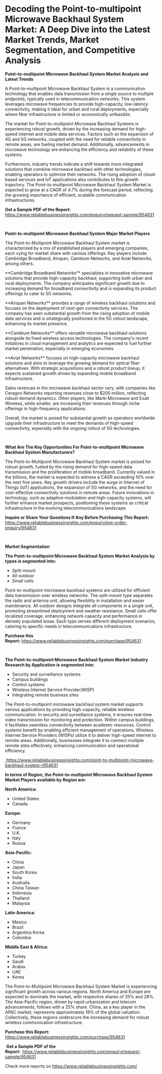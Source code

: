 <p><h1>Decoding the Point-to-multipoint Microwave Backhaul System Market: A Deep Dive into the Latest Market Trends, Market Segmentation, and Competitive Analysis</h1></p><p><strong>Point-to-multipoint Microwave Backhaul System Market Analysis and Latest Trends</strong></p>
<p><p>A Point-to-multipoint Microwave Backhaul System is a communication technology that enables data transmission from a single source to multiple endpoints, typically used in telecommunication networks. This system leverages microwave frequencies to provide high-capacity, low-latency connectivity, making it ideal for urban and rural deployments, especially where fiber infrastructure is limited or economically unfeasible.</p><p>The market for Point-to-multipoint Microwave Backhaul Systems is experiencing robust growth, driven by the increasing demand for high-speed internet and mobile data services. Factors such as the expansion of 4G and 5G networks, coupled with the need for reliable connectivity in remote areas, are fueling market demand. Additionally, advancements in microwave technology are enhancing the efficiency and reliability of these systems.</p><p>Furthermore, industry trends indicate a shift towards more integrated solutions that combine microwave backhaul with other technologies, enabling operators to optimize their networks. The rising adoption of cloud-based services and IoT applications also contributes to this growth trajectory. The Point-to-multipoint Microwave Backhaul System Market is expected to grow at a CAGR of 4.7% during the forecast period, reflecting the growing importance of efficient, scalable communication infrastructures.</p></p>
<p><strong>Get a Sample PDF of the Report:&nbsp;</strong> <a href="https://www.reliablebusinessinsights.com/enquiry/request-sample/954631?utm_campaign=2276&utm_medium=2&utm_source=Github&utm_content=ia&utm_term=11032025&utm_id=point-to-multipoint-microwave-backhaul-system">https://www.reliablebusinessinsights.com/enquiry/request-sample/954631</a></p>
<p>&nbsp;</p>
<p><strong>Point-to-multipoint Microwave Backhaul System Major Market Players</strong></p>
<p><p>The Point-to-Multipoint Microwave Backhaul System market is characterized by a mix of established players and emerging companies, each vying for market share with various offerings. Key players include Cambridge Broadband, Airspan, Cambium Networks, and Aviat Networks, among others.</p><p>**Cambridge Broadband Networks** specializes in innovative microwave solutions that provide high-capacity backhaul, supporting both urban and rural deployments. The company anticipates significant growth due to increasing demand for broadband connectivity and is expanding its product offerings to cater to 5G networks.</p><p>**Airspan Networks** provides a range of wireless backhaul solutions and focuses on the deployment of next-gen connectivity services. The company has seen substantial growth from the rising adoption of mobile data services and is strategically positioned in the 5G rollout landscape, enhancing its market presence.</p><p>**Cambium Networks** offers versatile microwave backhaul solutions alongside its fixed wireless access technologies. The company's recent initiatives in cloud management and analytics are expected to fuel further market penetration, especially in emerging economies.</p><p>**Aviat Networks** focuses on high-capacity microwave backhaul solutions and aims to leverage the growing demand for optical fiber alternatives. With strategic acquisitions and a robust product lineup, it expects sustained growth driven by expanding mobile broadband infrastructure.</p><p>Sales revenues in the microwave backhaul sector vary, with companies like Ceragon Networks reporting revenues close to $200 million, reflecting robust demand dynamics. Other players, like Marki Microwave and Exalt Wireless, while smaller, are increasing their revenues through niche offerings in high-frequency applications.</p><p>Overall, the market is poised for substantial growth as operators worldwide upgrade their infrastructure to meet the demands of high-speed connectivity, especially with the ongoing rollout of 5G technologies.</p></p>
<p>&nbsp;</p>
<p><strong>What Are The Key Opportunities For Point-to-multipoint Microwave Backhaul System Manufacturers?</strong></p>
<p><p>The Point-to-Multipoint Microwave Backhaul System market is poised for robust growth, fueled by the rising demand for high-speed data transmission and the proliferation of mobile broadband. Currently valued in the billions, the market is expected to witness a CAGR exceeding 10% over the next five years. Key growth drivers include the surge in Internet of Things (IoT) applications, the expansion of 5G networks, and the need for cost-effective connectivity solutions in remote areas. Future innovations in technology, such as adaptive modulation and high-capacity systems, will further enhance market prospects, positioning these systems as critical infrastructure in the evolving telecommunications landscape.</p></p>
<p><strong>Inquire or Share Your Questions If Any Before Purchasing This Report:</strong> <a href="https://www.reliablebusinessinsights.com/enquiry/pre-order-enquiry/954631?utm_campaign=2276&utm_medium=2&utm_source=Github&utm_content=ia&utm_term=11032025&utm_id=point-to-multipoint-microwave-backhaul-system">https://www.reliablebusinessinsights.com/enquiry/pre-order-enquiry/954631</a></p>
<p>&nbsp;</p>
<p><strong>Market Segmentation</strong></p>
<p><strong>The Point-to-multipoint Microwave Backhaul System Market Analysis by types is segmented into:</strong></p>
<p><ul><li>Split-mount</li><li>All outdoor</li><li>Small cells</li></ul></p>
<p><p>Point-to-multipoint microwave backhaul systems are utilized for efficient data transmission over wireless networks. The split-mount type separates the radio and antenna unit, allowing flexibility in installation and easier maintenance. All outdoor designs integrate all components in a single unit, promoting streamlined deployment and weather resistance. Small cells offer localized coverage, enhancing network capacity and performance in densely populated areas. Each type serves different deployment scenarios, catering to specific needs in telecommunications infrastructure.</p></p>
<p><strong>Purchase this Report:&nbsp;</strong><a href="https://www.reliablebusinessinsights.com/purchase/954631?utm_campaign=2276&utm_medium=2&utm_source=Github&utm_content=ia&utm_term=11032025&utm_id=point-to-multipoint-microwave-backhaul-system">https://www.reliablebusinessinsights.com/purchase/954631</a></p>
<p>&nbsp;</p>
<p><strong>The Point-to-multipoint Microwave Backhaul System Market Industry Research by Application is segmented into:</strong></p>
<p><ul><li>Security and surveillance systems</li><li>Campus buildings</li><li>Control systems</li><li>Wireless Internet Service Provider(WISP)</li><li>Integrating remote business sites</li></ul></p>
<p><p>The Point-to-multipoint microwave backhaul system market supports various applications by providing high-capacity, reliable wireless communication. In security and surveillance systems, it ensures real-time video transmission for monitoring and protection. Within campus buildings, it facilitates seamless connectivity between academic resources. Control systems benefit by enabling efficient management of operations. Wireless Internet Service Providers (WISPs) utilize it to deliver high-speed internet to remote areas. Additionally, businesses integrate it to connect multiple remote sites effectively, enhancing communication and operational efficiency.</p></p>
<p><a href="https://www.reliablebusinessinsights.com/point-to-multipoint-microwave-backhaul-system-r954631?utm_campaign=2276&utm_medium=2&utm_source=Github&utm_content=ia&utm_term=11032025&utm_id=point-to-multipoint-microwave-backhaul-system">&nbsp;https://www.reliablebusinessinsights.com/point-to-multipoint-microwave-backhaul-system-r954631</a></p>
<p><strong>In terms of Region, the Point-to-multipoint Microwave Backhaul System Market Players available by Region are:</strong></p>
<p>
    <p> <strong> North America: </strong>
        <ul>
            <li>United States</li>
            <li>Canada</li>
        </ul>
        </p> 
    <p> <strong> Europe: </strong>
        <ul>
            <li>Germany</li>
            <li>France</li>
            <li>U.K.</li>
            <li>Italy</li>
            <li>Russia</li>
        </ul>
        </p> 
    <p> <strong> Asia-Pacific: </strong>
        <ul>
            <li>China</li>
            <li>Japan</li>
            <li>South Korea</li>
            <li>India</li>
            <li>Australia</li>
            <li>China Taiwan</li>
            <li>Indonesia</li>
            <li>Thailand</li>
            <li>Malaysia</li>
        </ul>
        </p> 
    <p> <strong> Latin America: </strong>
        <ul>
            <li>Mexico</li>
            <li>Brazil</li>
            <li>Argentina Korea</li>
            <li>Colombia</li>
        </ul>
        </p> 
    <p> <strong> Middle East & Africa: </strong>
        <ul>
            <li>Turkey</li>
            <li>Saudi</li>
            <li>Arabia</li>
            <li>UAE</li>
            <li>Korea</li>
        </ul>
    </p>
    </p>
<p><p>The Point-to-Multipoint Microwave Backhaul System Market is experiencing significant growth across various regions. North America and Europe are expected to dominate the market, with respective shares of 35% and 28%. The Asia-Pacific region, driven by rapid urbanization and telecom advancements, follows with a 25% share. China, as a key player in the APAC market, represents approximately 18% of the global valuation. Collectively, these regions underscore the increasing demand for robust wireless communication infrastructure.</p></p>
<p><strong>Purchase this Report: </strong><a href="https://www.reliablebusinessinsights.com/purchase/954631?utm_campaign=2276&utm_medium=2&utm_source=Github&utm_content=ia&utm_term=11032025&utm_id=point-to-multipoint-microwave-backhaul-system">https://www.reliablebusinessinsights.com/purchase/954631</a></p>
<p>&nbsp;<strong>Get a Sample PDF of the Report:&nbsp;&nbsp;</strong><a href="https://www.reliablebusinessinsights.com/enquiry/request-sample/954631?utm_campaign=2276&utm_medium=2&utm_source=Github&utm_content=ia&utm_term=11032025&utm_id=point-to-multipoint-microwave-backhaul-system">https://www.reliablebusinessinsights.com/enquiry/request-sample/954631</a></p>
<p><strong></strong></p>
<p>Check more reports on <a href="https://www.reliablebusinessinsights.com/?utm_campaign=2276&utm_medium=2&utm_source=Github&utm_content=ia&utm_term=11032025&utm_id=point-to-multipoint-microwave-backhaul-system">https://www.reliablebusinessinsights.com/</a></p>
